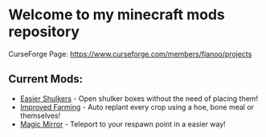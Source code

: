 # Welcome to my minecraft mods repository

CurseForge Page: https://www.curseforge.com/members/fianoo/projects

## Current Mods:

- [Easier Shulkers](https://www.curseforge.com/minecraft/mc-mods/easier-shulkers) - Open shulker boxes without the need of placing them!
- [Improved Farming](https://www.curseforge.com/minecraft/mc-mods/improved-farming) - Auto replant every crop using a hoe, bone meal or themselves!
- [Magic Mirror](https://www.curseforge.com/minecraft/mc-mods/magic-mirror-codesloth) - Teleport to your respawn point in a easier way!
